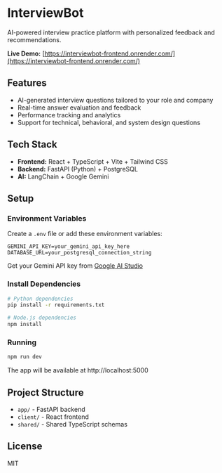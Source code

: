 # InterviewBot

AI-powered interview practice platform with personalized feedback and recommendations.

**Live Demo:** [https://interviewbot-frontend.onrender.com/](https://interviewbot-frontend.onrender.com/)

## Features

- AI-generated interview questions tailored to your role and company
- Real-time answer evaluation and feedback
- Performance tracking and analytics
- Support for technical, behavioral, and system design questions

## Tech Stack

- **Frontend:** React + TypeScript + Vite + Tailwind CSS
- **Backend:** FastAPI (Python) + PostgreSQL
- **AI:** LangChain + Google Gemini

## Setup

### Environment Variables

Create a `.env` file or add these environment variables:

```
GEMINI_API_KEY=your_gemini_api_key_here
DATABASE_URL=your_postgresql_connection_string
```

Get your Gemini API key from [Google AI Studio](https://makersuite.google.com/app/apikey)

### Install Dependencies

```bash
# Python dependencies
pip install -r requirements.txt

# Node.js dependencies
npm install
```

### Running

```bash
npm run dev
```

The app will be available at http://localhost:5000

## Project Structure

- `app/` - FastAPI backend
- `client/` - React frontend
- `shared/` - Shared TypeScript schemas

## License

MIT
